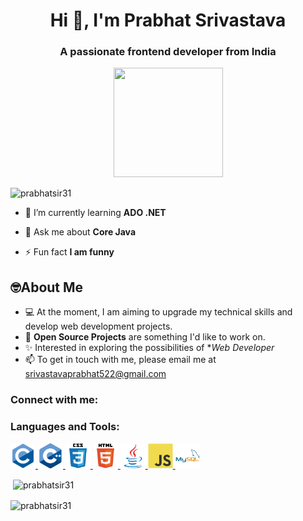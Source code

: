 


<h1 align="center">Hi 👋, I'm Prabhat Srivastava</h1>
<h3 align="center">A passionate frontend developer from India</h3>
<div align="center">
<img src="https://th.bing.com/th/id/R.a831bba7d6f819d057b7a9d254b7ab79?rik=Q443dZhLbKi1qg&riu=http%3a%2f%2fgetdrawings.com%2fuseruploadedimages%2fdeveloper-clipart.PNG&ehk=yGzG6T5HVmqhdgCym9LgHz91WJrqPCiIr0jMJA5qQw4%3d&risl=&pid=ImgRaw&r=0&sres=1&sresct=1.png" height="175px" width="175px"/>
</div>


<p align="left"> <img src="https://komarev.com/ghpvc/?username=prabhatsir31&label=Profile%20views&color=0e75b6&style=flat" alt="prabhatsir31" /> </p>

- 🌱 I’m currently learning **ADO .NET**

- 💬 Ask me about **Core Java**

- ⚡ Fun fact **I am funny**

## 🤓About Me 
 
 
 - 💻 At the moment, I am aiming to upgrade my technical skills and develop web development projects.
 - 🙌 **Open Source Projects** are something I'd like to work on.
 - ✨ Interested in exploring the possibilities of **Web Developer*
 - 📫 To get in touch with me, please email me at srivastavaprabhat522@gmail.com

<h3 align="left">Connect with me:</h3>
<p align="left">
</p>

<h3 align="left">Languages and Tools:</h3>
<p align="left"> <a href="https://www.cprogramming.com/" target="_blank" rel="noreferrer"> <img src="https://raw.githubusercontent.com/devicons/devicon/master/icons/c/c-original.svg" alt="c" width="40" height="40"/> </a> <a href="https://www.w3schools.com/cpp/" target="_blank" rel="noreferrer"> <img src="https://raw.githubusercontent.com/devicons/devicon/master/icons/cplusplus/cplusplus-original.svg" alt="cplusplus" width="40" height="40"/> </a> <a href="https://www.w3schools.com/css/" target="_blank" rel="noreferrer"> <img src="https://raw.githubusercontent.com/devicons/devicon/master/icons/css3/css3-original-wordmark.svg" alt="css3" width="40" height="40"/> </a> <a href="https://www.w3.org/html/" target="_blank" rel="noreferrer"> <img src="https://raw.githubusercontent.com/devicons/devicon/master/icons/html5/html5-original-wordmark.svg" alt="html5" width="40" height="40"/> </a> <a href="https://www.java.com" target="_blank" rel="noreferrer"> <img src="https://raw.githubusercontent.com/devicons/devicon/master/icons/java/java-original.svg" alt="java" width="40" height="40"/> </a> <a href="https://developer.mozilla.org/en-US/docs/Web/JavaScript" target="_blank" rel="noreferrer"> <img src="https://raw.githubusercontent.com/devicons/devicon/master/icons/javascript/javascript-original.svg" alt="javascript" width="40" height="40"/> </a> <a href="https://www.mysql.com/" target="_blank" rel="noreferrer"> <img src="https://raw.githubusercontent.com/devicons/devicon/master/icons/mysql/mysql-original-wordmark.svg" alt="mysql" width="40" height="40"/> </a> </p>

<p>&nbsp;<img align="center" src="https://github-readme-stats.vercel.app/api?username=prabhatsir31&show_icons=true&locale=en" alt="prabhatsir31" /></p>

<p><img align="center" src="https://github-readme-streak-stats.herokuapp.com/?user=prabhatsir31&" alt="prabhatsir31" /></p>

